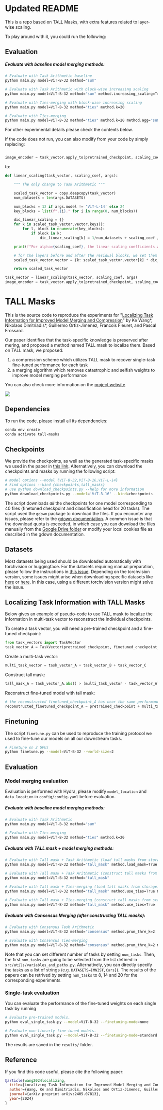 # Updated README

This is a repo based on TALL Masks, with extra features related to layer-wise scaling.

To play around with it, you could run the following:

## Evaluation

##### Evaluate with baseline model merging methods:
```bash
# Evaluate with Task Arithmetic baseline
python main.py model=ViT-B-32 method="sum" 

# Evaluate with Task Arithmetic with block-wise increasing scaling
python main.py model=ViT-B-32 method="sum" method.increasing_scaling=True 

# Evaluate with Ties-merging with block-wise increasing scaling
python main.py model=ViT-B-32 method="ties" method.k=20

# Evaluate with Ties-merging
python main.py model=ViT-B-32 method="ties" method.k=20 method.agg="sum" method.increasing_scaling=True 

```

For other experimental details please check the contents below.

If the code does not run, you can also modify from your code by simply replacing:

```python

image_encoder = task_vector.apply_to(pretrained_checkpoint, scaling_coef=scaling_coef)

```

to:

```python
def linear_scaling(task_vector, scaling_coef, args):

    """ The only change to Task Arithmetic """

    scaled_task_vector = copy.deepcopy(task_vector)
    num_datasets = len(args.DATASETS)

    num_blocks = 12 if args.model != 'ViT-L-14' else 24
    key_blocks = list(f".{i}." for i in range(0, num_blocks))

    dic_linear_scaling = {}
    for k in scaled_task_vector.vector.keys():
        for l, block in enumerate(key_blocks):
            if block in k:
                dic_linear_scaling[k] = 1/num_datasets + scaling_coef / num_blocks * l

    print(f"For alpha={scaling_coef}, the linear scaling coefficients are: {dic_linear_scaling}")

    # for the layers before and after the residual blocks, we set them to 1/num_datasets
    scaled_task_vector.vector = {k: scaled_task_vector.vector[k] * dic_linear_scaling[k] if k in dic_linear_scaling.keys() else scaled_task_vector.vector[k] * (1/num_datasets) for k in scaled_task_vector.vector.keys()}

    return scaled_task_vector

task_vector = linear_scaling(task_vector, scaling_coef, args)
image_encoder = task_vector.apply_to(pretrained_checkpoint, scaling_coef=1.0)

```


# TALL Masks

This is the source code to reproduce the experiments for "[Localizing Task Information for Improved Model Merging and Compression](https://arxiv.org/abs/2405.07813)" by Ke Wang*, Nikolaos Dimitriadis*, Guillermo Ortiz-Jimenez, Francois Fleuret, and Pascal Frossard.

Our paper identifies that the task-specific knowledge is preserved after mering, and proposed a method named TALL mask to localize them.
Based on TALL mask, we proposed:
1) a compression scheme which utilizes TALL mask to recover single-task fine-tuned performance for each task
2) a merging algorithm which removes catastrophic and selfish weights to improve model merging performance

You can also check more information on the [project website](https://tall-masks.github.io/).

![](figures/illustration.png)

## Dependencies

To run the code, please install all its dependencies:
```sh
conda env create
conda activate tall-masks
```

## Checkpoints
We provide the checkpoints, as well as the generated task-specific masks we used in the paper in [this link](https://drive.google.com/drive/folders/15ParSng4d5xSdaWdBFsg1617zPXT8Dae?usp=sharing). Alternatively, you can download the checkpoints and masks by running the following script:
```sh
# model options --model {ViT-B-32,ViT-B-16,ViT-L-14} 
# kind options --kind {checkpoints,tall_masks}
# use python download_checkpoints.py --help for more information
python download_checkpoints.py --model='ViT-B-16' --kind=checkpoints
```

The script downloads *all* the checkpoints for one model corresponding to 40 files (finetuned checkpoint and classification head for 20 tasks). The script used the `gdown` package to download the files. If you encounter any issues, please refer to the [gdown documentation](https://github.com/wkentaro/gdown?tab=readme-ov-file#faq). A common issue is that the download quota is exceeded, in which case you can download the files manually from the [Google Drive folder](https://drive.google.com/drive/folders/15ParSng4d5xSdaWdBFsg1617zPXT8Dae?usp=sharing) or modify your local cookies file as described in the gdown documentation.

## Datasets
Most datasets being used should be downloaded automatically with torchvision or huggingface. For the datasets requiring manual preparation, please follow the instructions in [this issue](https://github.com/mlfoundations/task_vectors/issues/1). Depending on the torchvision version, some issues might arise when downloading specific datasets like [here](https://github.com/basveeling/pcam/issues/4) or [here](https://github.com/pytorch/vision/issues/5662). In this case, using a different torchvision version might solve the issue. 


## Localizing Task Information with TALL Masks

Below gives an example of pseudo-code to use TALL mask to localize the information in multi-task vector to reconstruct the individual checkpoints.

To create a task vector, you will need a pre-trained checkpoint and a fine-tuned checkpoint:
```python
from task_vectors import TaskVector
task_vector_A = TaskVector(pretrained_checkpoint, finetuned_checkpoint_A)
```
Create a multi-task vector:
```python
multi_task_vector = task_vector_A + task_vector_B + task_vector_C
```
Construct tall mask:
```python
tall_mask_A = task_vector_A.abs() > (multi_task_vector - task_vector_A).abs() * lambda
```
Reconstruct fine-tuned model with tall mask:
```python
# the reconstructed finetuned_checkpoint_A has near the same performance as original finetuned_checkpoint_A
reconstructed_finetuned_checkpoint_A = pretrained_checkpoint + multi_task_vector * tall_mask_A
```
## Finetuning
The script `finetune.py` can be used to reproduce the training protocol we used to fine-tune our models on all our downstream tasks.
```sh 
# Finetune on 2 GPUs
python finetune.py --model=ViT-B-32 --world-size=2 
```

## Evaluation

### Model merging evaluation

Evaluation is performed with Hydra, please modify `model_location` and `data_location` in `config/config.yaml` before evaluation. 

##### Evaluate with baseline model merging methods:
```bash
# Evaluate with Task Arithmetic
python main.py model=ViT-B-32 method="sum" 

# Evaluate with Ties-merging
python main.py model=ViT-B-32 method="ties" method.k=20
```
##### Evaluate with TALL mask + model merging methods:
```bash
# Evaluate with Tall mask + Task Arithmetic (load tall masks from storage)
python main.py model=ViT-B-32 method="tall_mask" method.load_mask=True

# Evaluate with Tall mask + Task Arithmetic (construct tall masks from scratch)
python main.py model=ViT-B-32 method="tall_mask"

# Evaluate with Tall mask + Ties-merging (load tall masks from storage)
python main.py model=ViT-B-32 method="tall_mask" method.use_ties=True method.load_mask=True

# Evaluate with Tall mask + Ties-merging (construct tall masks from scratch)
python main.py model=ViT-B-32 method="tall_mask" method.use_ties=True 
```
##### Evaluate with Consensus Merging (after constructing TALL masks):
``` bash
# Evaluate with Consensus Task Arithmetic
python main.py model=ViT-B-32 method="consensus" method.prun_thre_k=2

# Evaluate with Consensus Ties-merging
python main.py model=ViT-B-32 method="consensus" method.prun_thre_k=2 method.use_ties=True
```

Note that you can set different number of tasks by setting `num_tasks`. Then, the first `num_tasks` are going to be selected from the list defined in `src/utils/variables_and_paths.py`. Alternatively, you can directly specify the tasks as a list of strings (e.g. `DATASETS=[MNIST,Cars]`). The results of the papers can be retrived by setting `num_tasks` to 8, 14 and 20 for the corresponding experiments.

### Single-task evaluation
You can evaluate the performance of the fine-tuned weights on each single task by running
```sh 
# Evaluate pre-trained models.
python eval_single_task.py --model=ViT-B-32 --finetuning-mode=none

# Evaluate non-linearly fine-tuned models.
python eval_single_task.py --model=ViT-B-32 --finetuning-mode=standard
```

The results are saved in the `results/` folder. 

## Reference
If you find this code useful, please cite the following paper:
```bibtex
@article{wang2024localizing,
  title={Localizing Task Information for Improved Model Merging and Compression},
  author={Wang, Ke and Dimitriadis, Nikolaos and Ortiz-Jimenez, Guillermo and Fleuret, Fran{\c{c}}ois and Frossard, Pascal},
  journal={arXiv preprint arXiv:2405.07813},
  year={2024}
}
```

